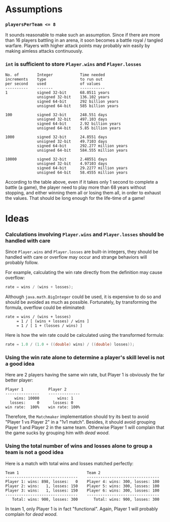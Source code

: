 # Assumptions

### `playersPerTeam <= 8`

It sounds reasonable to make such an assumption.
Since if there are more than 16 players battling in an arena,
it soon becomes a battle royal / tangled warfare.
Players with higher attack points may probably win easily by making aimless attacks continuously.



### `int` is sufficient to store `Player.wins` and `Player.losses`

```
No. of        Integer            Time needed
increments    type               to run out
per second    used               of values
----------    -------            -----------
1             signed 32-bit      68.0511 years
              unsigned 32-bit    136.102 years
              signed 64-bit      292 billion years
              unsigned 64-bit    585 billion years

100           signed 32-bit      248.551 days
              unsigned 32-bit    497.103 days
              signed 64-bit      2.92 billion years
              unsigned 64-bit    5.85 billion years

1000          signed 32-bit      24.8551 days
              unsigned 32-bit    49.7103 days
              signed 64-bit      292.277 million years
              unsigned 64-bit    584.555 million years

10000         signed 32-bit      2.48551 days
              unsigned 32-bit    4.97103 days
              signed 64-bit      29.2277 million years
              unsigned 64-bit    58.4555 million years
```

According to the table above,
even if it takes only 1 second to complete a battle (a game),
the player need to play more than 68 years without stopping,
and either winning them all or losing them all,
in order to exhaust the values.
That should be long enough for the life-time of a game!



# Ideas

### Calculations involving `Player.wins` and `Player.losses` should be handled with care

Since `Player.wins` and `Player.losses` are built-in integers, they should be handled with care or overflow may occur and strange behaviors will probably follow.

For example, calculating the win rate directly from the definition may cause overflow:

```java
rate = wins / (wins + losses);
```

Although `java.math.BigInteger` could be used, it is expensive to do so and should be avoided as much as possible.
Fortunately, by transforming the formula, overflow could be eliminated:

```
rate = wins / (wins + losses)
     = 1 / [ (wins + losses) / wins ]
     = 1 / [ 1 + (losses / wins) ]
```

Here is how the win rate could be calculated using the transformed formula:

```java
rate = 1.0 / (1.0 + ((double) wins) / ((double) losses));
```


### Using the win rate alone to determine a player's skill level is not a good idea

Here are 2 players having the same win rate, but Player 1 is obviously the far better player:

```
Player 1           Player 2
---------------    --------------
    wins: 10000        wins: 1
  losses:     0      losses: 0
win rate:  100%    win rate: 100%
```

Therefore, the `Matchmaker` implementation should try its best to avoid "Player 1 vs Player 2" in a "1v1 match".
Besides, it should avoid grouping Player 1 and Player 2 in the same team.
Otherwise Player 1 will complain that the game sucks by grouping him with *dead wood*.



### Using the total number of wins and losses alone to group a team is not a good idea

Here is a match with total wins and losses matched perfectly:

```
Team 1                              Team 2
--------------------------------    --------------------------------
Player 1: wins: 898, losses:   0    Player 4: wins: 300, losses: 100
Player 2: wins:   1, losses: 150    Player 5: wins: 300, losses: 100
Player 3: wins:   1, losses: 150    Player 6: wins: 300, losses: 100
--------------------------------    --------------------------------
   Total: wins: 900, losses: 300       Total: wins: 900, losses: 300
```

In team 1, only Player 1 is in fact "functional".
Again, Player 1 will probably complain for *dead wood*.
